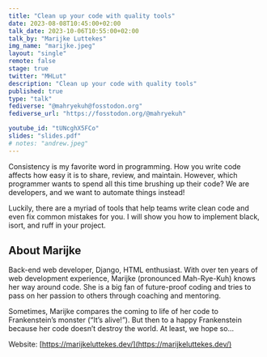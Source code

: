 ```yaml
---
title: "Clean up your code with quality tools"
date: 2023-08-08T10:45:00+02:00
talk_date: 2023-10-06T10:55:00+02:00
talk_by: "Marijke Luttekes"
img_name: "marijke.jpeg"
layout: "single"
remote: false
stage: true
twitter: "MHLut"
description: "Clean up your code with quality tools"
published: true
type: "talk"
fediverse: "@mahryekuh@fosstodon.org"
fediverse_url: "https://fosstodon.org/@mahryekuh"

youtube_id: "tUNcghX5FCo"
slides: "slides.pdf"
# notes: "andrew.jpeg"
---
```


Consistency is my favorite word in programming. How you write code affects how easy it is to share, review, and maintain. However, which programmer wants to spend all this time brushing up their code? We are developers, and we want to automate things instead!

Luckily, there are a myriad of tools that help teams write clean code and even fix common mistakes for you. I will show you how to implement black, isort, and ruff in your project.

## About Marijke

Back-end web developer, Django, HTML enthusiast. With over ten years of web development experience, Marijke (pronounced Mah-Rye-Kuh) knows her way around code. She is a big fan of future-proof coding and tries to pass on her passion to others through coaching and mentoring. 

Sometimes, Marijke compares the coming to life of her code to Frankenstein’s monster (“It’s alive!”). But then to a happy Frankenstein because her code doesn’t destroy the world. At least, we hope so…

Website: [https://marijkeluttekes.dev/](https://marijkeluttekes.dev/)
